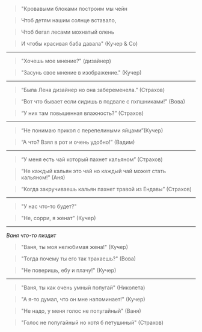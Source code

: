 > "Кровавыми блоками построим мы чейн

> Чтоб детям нашим солнце вставало,

> Чтоб бегал лесами мохнатый олень

> И чтобы красивая баба давала" (Кучер & Co)

---

> "Хочешь мое мнение?" (дизайнер)

> "Засунь свое мнение в изображение." (Кучер)

---

> “Была Лена дизайнер но она забеременела.” (Страхов)

> “Вот что бывает если сидишь в подвале с пхпшниками!” (Вова)

> “У них там повышенная влажность?” (Страхов)

--- 

> “Не понимаю прикол с перепелиными яйцами”(Кучер)

> “А что? Взял в рот и очень удобно!” (Вадим)

---

> “У меня есть чай который пахнет кальяном” (Страхов)

> “Не каждый кальян это чай но каждый чай может стать кальяном!” (Аня)

> “Когда закручиваешь кальян пахнет травой из Ендавы” (Страхов)

---

> "У нас что-то будет?"

> "Не, сорри, я женат" (Кучер)

---

*Ваня что-то пиздит*
> "Ваня, ты моя нелюбимая жена!" (Кучер)

> "Тогда почему ты его так трахаешь?" (Вова)

> "Не поверишь, ебу и плачу!" (Кучер)

---

>"Ваня, ты как очень умный попугай" (Николета)

>"А я-то думал, что он мне напоминает!" (Кучер)

>"Не надо, у меня голос не попугайный" (Ваня)

>"Голос не попугайный но хотя б петушиный" (Страхов)




